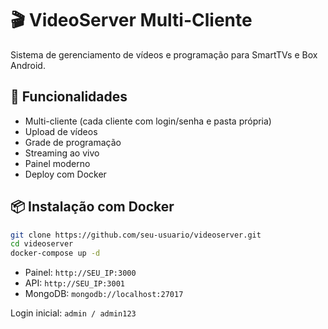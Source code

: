 # 🎬 VideoServer Multi-Cliente

Sistema de gerenciamento de vídeos e programação para SmartTVs e Box Android.

## 🚀 Funcionalidades
- Multi-cliente (cada cliente com login/senha e pasta própria)
- Upload de vídeos
- Grade de programação
- Streaming ao vivo
- Painel moderno
- Deploy com Docker

## 📦 Instalação com Docker
```bash
git clone https://github.com/seu-usuario/videoserver.git
cd videoserver
docker-compose up -d
```

- Painel: `http://SEU_IP:3000`
- API: `http://SEU_IP:3001`
- MongoDB: `mongodb://localhost:27017`

Login inicial: `admin / admin123`
